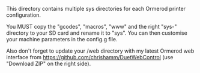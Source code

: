 This directory contains multiple sys directories for each Ormerod printer configuration.

You MUST copy the "gcodes", "macros", "www" and the right "sys-<machine>" directory to your SD card and rename it to "sys". You can then customise your machine parameters in the config.g file.

Also don't forget to update your /web directory with my latest Ormerod web interface from https://github.com/chrishamm/DuetWebControl (use "Download ZIP" on the right side).
